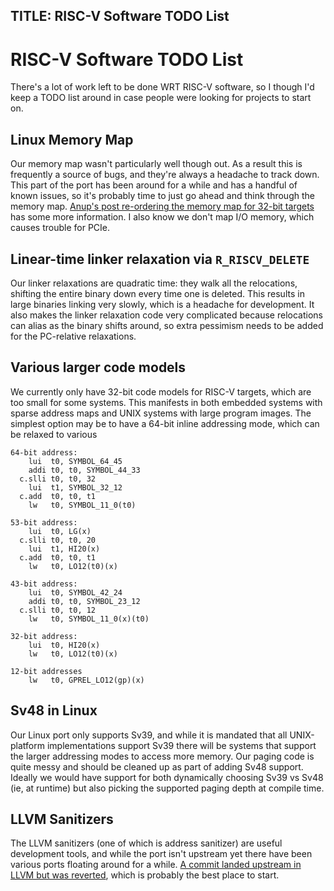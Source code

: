 TITLE: RISC-V Software TODO List
---------------------------------

# RISC-V Software TODO List

There's a lot of work left to be done WRT RISC-V software, so I though
I'd keep a TODO list around in case people were looking for projects to
start on.

## Linux Memory Map

Our memory map wasn't particularly well though out.  As a result this is
frequently a source of bugs, and they're always a headache to track
down.  This part of the port has been around for a while and has a
handful of known issues, so it's probably time to just go ahead and
think through the memory map.  [Anup's post re-ordering the memory map
for 32-bit
targets](https://lore.kernel.org/linux-riscv/20190816114915.4648-1-anup.patel@wdc.com/)
has some more information.  I also know we don't map I/O memory, which
causes trouble for PCIe.

## Linear-time linker relaxation via `R_RISCV_DELETE`

Our linker relaxations are quadratic time: they walk all the
relocations, shifting the entire binary down every time one is deleted.
This results in large binaries linking very slowly, which is a headache
for development.  It also makes the linker relaxation code very
complicated because relocations can alias as the binary shifts around,
so extra pessimism needs to be added for the PC-relative relaxations.

## Various larger code models

We currently only have 32-bit code models for RISC-V targets, which are
too small for some systems.  This manifests in both embedded systems
with sparse address maps and UNIX systems with large program images.
The simplest option may be to have a 64-bit inline addressing mode,
which can be relaxed to various 

    64-bit address:
        lui  t0, SYMBOL_64_45
        addi t0, t0, SYMBOL_44_33
      c.slli t0, t0, 32
        lui  t1, SYMBOL_32_12
      c.add  t0, t0, t1
        lw   t0, SYMBOL_11_0(t0)
    
    53-bit address:
        lui  t0, LG(x)
      c.slli t0, t0, 20
        lui  t1, HI20(x)
      c.add  t0, t0, t1
        lw   t0, LO12(t0)(x)

    43-bit address:
        lui  t0, SYMBOL_42_24
        addi t0, t0, SYMBOL_23_12
      c.slli t0, t0, 12
        lw   t0, SYMBOL_11_0(x)(t0)    

    32-bit address:
        lui  t0, HI20(x)
        lw   t0, LO12(t0)(x)
    
    12-bit addresses
        lw   t0, GPREL_LO12(gp)(x)

## Sv48 in Linux

Our Linux port only supports Sv39, and while it is mandated that all
UNIX-platform implementations support Sv39 there will be systems that
support the larger addressing modes to access more memory.  Our paging
code is quite messy and should be cleaned up as part of adding Sv48
support.  Ideally we would have support for both dynamically choosing
Sv39 vs Sv48 (ie, at runtime) but also picking the supported paging
depth at compile time.

## LLVM Sanitizers

The LLVM sanitizers (one of which is address sanitizer) are useful
development tools, and while the port isn't upstream yet there have been
various ports floating around for a while.  [A commit landed upstream in
LLVM but was reverted](https://reviews.llvm.org/D66870), which is
probably the best place to start.
